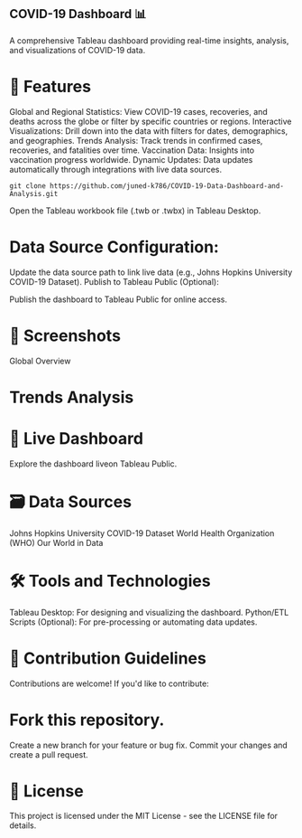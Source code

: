##  COVID-19 Dashboard 📊
A comprehensive Tableau dashboard providing real-time insights, analysis, and visualizations of COVID-19 data.

# 🌟 Features
Global and Regional Statistics: View COVID-19 cases, recoveries, and deaths across the globe or filter by specific countries or regions.
Interactive Visualizations: Drill down into the data with filters for dates, demographics, and geographies.
Trends Analysis: Track trends in confirmed cases, recoveries, and fatalities over time.
Vaccination Data: Insights into vaccination progress worldwide.
Dynamic Updates: Data updates automatically through integrations with live data sources.

``` git clone https://github.com/juned-k786/COVID-19-Data-Dashboard-and-Analysis.git ```

Open the Tableau workbook file (.twb or .twbx) in Tableau Desktop.

# Data Source Configuration:

Update the data source path to link live data (e.g., Johns Hopkins University COVID-19 Dataset).
Publish to Tableau Public (Optional):

Publish the dashboard to Tableau Public for online access.
# 📸 Screenshots
Global Overview

# Trends Analysis

# 🔗 Live Dashboard

Explore the dashboard liveon Tableau Public.

 # 🗃️ Data Sources
 
Johns Hopkins University COVID-19 Dataset
World Health Organization (WHO)
Our World in Data
# 🛠️ Tools and Technologies
Tableau Desktop: For designing and visualizing the dashboard.
Python/ETL Scripts (Optional): For pre-processing or automating data updates.
#  🙌 Contribution Guidelines
Contributions are welcome! If you'd like to contribute:

# Fork this repository.
Create a new branch for your feature or bug fix.
Commit your changes and create a pull request.
# 📄 License
This project is licensed under the MIT License - see the LICENSE file for details.
